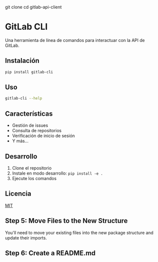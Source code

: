 git clone <repository-url>
cd gitlab-api-client

# GitLab CLI

Una herramienta de línea de comandos para interactuar con la API de GitLab.

## Instalación

```bash
pip install gitlab-cli
```

## Uso

```bash
gitlab-cli --help
```

## Características

- Gestión de issues
- Consulta de repositorios
- Verificación de inicio de sesión
- Y más...

## Desarrollo

1. Clone el repositorio
2. Instale en modo desarrollo: `pip install -e .`
3. Ejecute los comandos

## Licencia

[MIT](LICENSE)

## Step 5: Move Files to the New Structure

You'll need to move your existing files into the new package structure and update their imports.

## Step 6: Create a README.md
